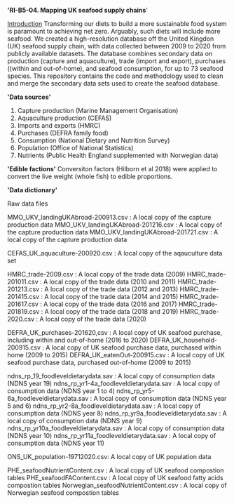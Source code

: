 **'RI-B5-04. Mapping UK seafood supply chains**'

<ins>Introduction</ins>
Transforming our diets to build a more sustainable food system is paramount to achieving net zero. Arguably, such diets will include more seafood. We created a high-resolution database off the United Kingdon (UK) seafood supply chain, with data collected between 2009 to 2020 from publicly available datasets. The database combines secondary data on production (capture and aquaculture), trade (import and export), purchases ((within and out-of-home), and seafood consumption, for up to 73 seafood species. This repository contains the code and methodology used to clean and merge the secondary data sets used to create the seafood database.

**'Data sources'** 
1)	Capture production (Marine Management Organisation)
2)	Aquaculture production (CEFAS)
3)	Imports and exports (HMRC) 
4)	Purchases (DEFRA family food)
5)	Consumption (National Dietary and Nutrition Survey)
7)	Population (Office of National Statistics)
8)	Nutrients (Public Health England supplemented with Norwegian data)

**'Edible factions'**
Conversiton factors (Hilborn et al 2018) were applied to convert the live weight (whole fish) to edible proportions.

**'Data dictionary'**

Raw data files

MMO_UKV_landingUKAbroad-200913.csv : A local copy of the capture production data
MMO_UKV_landingUKAbroad-201216.csv : A local copy of the capture production data
MMO_UKV_landingUKAbroad-201721.csv  : A local copy of the capture production data

CEFAS_UK_aquaculture-200920.csv : A local copy of the aqauculture data set

HMRC_trade-2009.csv : A local copy of the trade data (2009)
HMRC_trade-201011.csv : A local copy of the trade data (2010 and 2011)
HMRC_trade-201213.csv : A local copy of the trade data (2012 and 2013)
HMRC_trade-201415.csv : A local copy of the trade data (2014 and 2015)
HMRC_trade-201617.csv : A local copy of the trade data (2016 and 2017)
HMRC_trade-201819.csv : A local copy of the trade data (2018 and 2019)
HMRC_trade-2020.csv : A local copy of the trade data (2020)

DEFRA_UK_purchases-201620,csv : A local copy of UK seafood purchase, including within and out-of-home (2016 to 2020)
DEFRA_UK_household-200915.csv : A local copy of UK seafood purchase data, purchased within home (2009 to 2015)
DEFRA_UK_eatenOut-200915.csv : A local copy of UK seafood purchase data, purchased out-of-home (2009 to 2015)

ndns_rp_19_foodleveldietarydata.sav : A local copy of consumption data (NDNS year 19)
ndns_rp_yr1-4a_foodleveldietarydata.sav : A local copy of consumption data (NDNS year 1 to 4)
ndns_rp_yr5-6a_foodleveldietarydata.sav : A local copy of consumption data (NDNS year 5 and 6)
ndns_rp_yr2-8a_foodleveldietarydata.sav : A local copy of consumption data (NDNS year 8)
ndns_rp_yr9a_foodleveldietarydata.sav : A local copy of consumption data (NDNS year 9)
ndns_rp_yr10a_foodleveldietarydata.sav : A local copy of consumption data (NDNS year 10)
ndns_rp_yr11a_foodleveldietarydata.sav : A local copy of consumption data (NDNS year 11)

ONS_UK_population-19712020.csv: A local copy of UK population data

PHE_seafoodNutrientContent.csv : A local copy of UK seafood compostion tables
PHE_seafoodFAContent.csv : A local copy of UK seafood fatty acids compostion tables
Norwegian_seafoodNutrientContent.csv : A local copy of Norwegian seafood compostion tables


